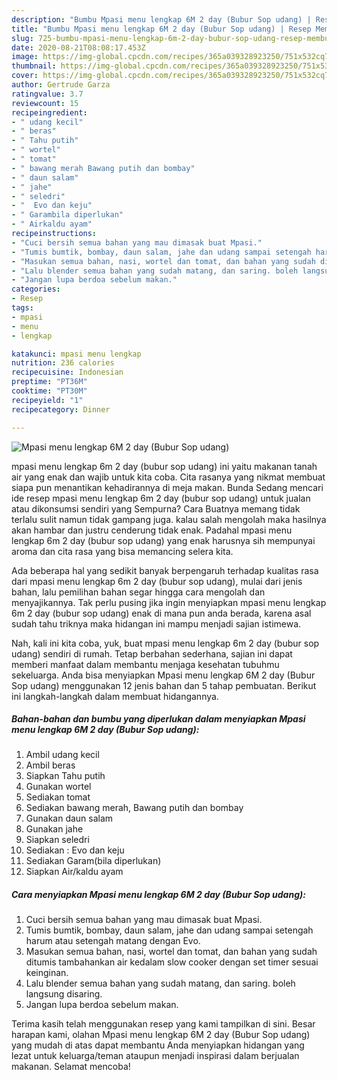 ```yaml
---
description: "Bumbu Mpasi menu lengkap 6M 2 day (Bubur Sop udang) | Resep Membuat Mpasi menu lengkap 6M 2 day (Bubur Sop udang) Yang Sempurna"
title: "Bumbu Mpasi menu lengkap 6M 2 day (Bubur Sop udang) | Resep Membuat Mpasi menu lengkap 6M 2 day (Bubur Sop udang) Yang Sempurna"
slug: 725-bumbu-mpasi-menu-lengkap-6m-2-day-bubur-sop-udang-resep-membuat-mpasi-menu-lengkap-6m-2-day-bubur-sop-udang-yang-sempurna
date: 2020-08-21T08:08:17.453Z
image: https://img-global.cpcdn.com/recipes/365a039328923250/751x532cq70/mpasi-menu-lengkap-6m-2-day-bubur-sop-udang-foto-resep-utama.jpg
thumbnail: https://img-global.cpcdn.com/recipes/365a039328923250/751x532cq70/mpasi-menu-lengkap-6m-2-day-bubur-sop-udang-foto-resep-utama.jpg
cover: https://img-global.cpcdn.com/recipes/365a039328923250/751x532cq70/mpasi-menu-lengkap-6m-2-day-bubur-sop-udang-foto-resep-utama.jpg
author: Gertrude Garza
ratingvalue: 3.7
reviewcount: 15
recipeingredient:
- " udang kecil"
- " beras"
- " Tahu putih"
- " wortel"
- " tomat"
- " bawang merah Bawang putih dan bombay"
- " daun salam"
- " jahe"
- " seledri"
- "  Evo dan keju"
- " Garambila diperlukan"
- " Airkaldu ayam"
recipeinstructions:
- "Cuci bersih semua bahan yang mau dimasak buat Mpasi."
- "Tumis bumtik, bombay, daun salam, jahe dan udang sampai setengah harum atau setengah matang dengan Evo."
- "Masukan semua bahan, nasi, wortel dan tomat, dan bahan yang sudah ditumis tambahankan air kedalam slow cooker dengan set timer sesuai keinginan."
- "Lalu blender semua bahan yang sudah matang, dan saring. boleh langsung disaring."
- "Jangan lupa berdoa sebelum makan."
categories:
- Resep
tags:
- mpasi
- menu
- lengkap

katakunci: mpasi menu lengkap 
nutrition: 236 calories
recipecuisine: Indonesian
preptime: "PT36M"
cooktime: "PT30M"
recipeyield: "1"
recipecategory: Dinner

---
```



![Mpasi menu lengkap 6M 2 day (Bubur Sop udang)](https://img-global.cpcdn.com/recipes/365a039328923250/751x532cq70/mpasi-menu-lengkap-6m-2-day-bubur-sop-udang-foto-resep-utama.jpg)


mpasi menu lengkap 6m 2 day (bubur sop udang) ini yaitu makanan tanah air yang enak dan wajib untuk kita coba. Cita rasanya yang nikmat membuat siapa pun menantikan kehadirannya di meja makan.
Bunda Sedang mencari ide resep mpasi menu lengkap 6m 2 day (bubur sop udang) untuk jualan atau dikonsumsi sendiri yang Sempurna? Cara Buatnya memang tidak terlalu sulit namun tidak gampang juga. kalau salah mengolah maka hasilnya akan hambar dan justru cenderung tidak enak. Padahal mpasi menu lengkap 6m 2 day (bubur sop udang) yang enak harusnya sih mempunyai aroma dan cita rasa yang bisa memancing selera kita.



Ada beberapa hal yang sedikit banyak berpengaruh terhadap kualitas rasa dari mpasi menu lengkap 6m 2 day (bubur sop udang), mulai dari jenis bahan, lalu pemilihan bahan segar hingga cara mengolah dan menyajikannya. Tak perlu pusing jika ingin menyiapkan mpasi menu lengkap 6m 2 day (bubur sop udang) enak di mana pun anda berada, karena asal sudah tahu triknya maka hidangan ini mampu menjadi sajian istimewa.


Nah, kali ini kita coba, yuk, buat mpasi menu lengkap 6m 2 day (bubur sop udang) sendiri di rumah. Tetap berbahan sederhana, sajian ini dapat memberi manfaat dalam membantu menjaga kesehatan tubuhmu sekeluarga. Anda bisa menyiapkan Mpasi menu lengkap 6M 2 day (Bubur Sop udang) menggunakan 12 jenis bahan dan 5 tahap pembuatan. Berikut ini langkah-langkah dalam membuat hidangannya.

<!--inarticleads1-->

##### Bahan-bahan dan bumbu yang diperlukan dalam menyiapkan Mpasi menu lengkap 6M 2 day (Bubur Sop udang):

1. Ambil  udang kecil
1. Ambil  beras
1. Siapkan  Tahu putih
1. Gunakan  wortel
1. Sediakan  tomat
1. Sediakan  bawang merah, Bawang putih dan bombay
1. Gunakan  daun salam
1. Gunakan  jahe
1. Siapkan  seledri
1. Sediakan  : Evo dan keju
1. Sediakan  Garam(bila diperlukan)
1. Siapkan  Air/kaldu ayam




<!--inarticleads2-->

##### Cara menyiapkan Mpasi menu lengkap 6M 2 day (Bubur Sop udang):

1. Cuci bersih semua bahan yang mau dimasak buat Mpasi.
1. Tumis bumtik, bombay, daun salam, jahe dan udang sampai setengah harum atau setengah matang dengan Evo.
1. Masukan semua bahan, nasi, wortel dan tomat, dan bahan yang sudah ditumis tambahankan air kedalam slow cooker dengan set timer sesuai keinginan.
1. Lalu blender semua bahan yang sudah matang, dan saring. boleh langsung disaring.
1. Jangan lupa berdoa sebelum makan.




Terima kasih telah menggunakan resep yang kami tampilkan di sini. Besar harapan kami, olahan Mpasi menu lengkap 6M 2 day (Bubur Sop udang) yang mudah di atas dapat membantu Anda menyiapkan hidangan yang lezat untuk keluarga/teman ataupun menjadi inspirasi dalam berjualan makanan. Selamat mencoba!
